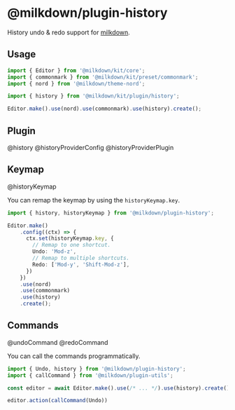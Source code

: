# @milkdown/plugin-history

History undo & redo support for [milkdown](https://milkdown.dev/).

## Usage

```typescript
import { Editor } from '@milkdown/kit/core';
import { commonmark } from '@milkdown/kit/preset/commonmark';
import { nord } from '@milkdown/theme-nord';

import { history } from '@milkdown/kit/plugin/history';

Editor.make().use(nord).use(commonmark).use(history).create();
```

## Plugin

@history
@historyProviderConfig
@historyProviderPlugin

## Keymap

@historyKeymap

You can remap the keymap by using the `historyKeymap.key`.

```typescript
import { history, historyKeymap } from '@milkdown/plugin-history';

Editor.make()
    .config((ctx) => {
      ctx.set(historyKeymap.key, {
        // Remap to one shortcut.
        Undo: 'Mod-z',
        // Remap to multiple shortcuts.
        Redo: ['Mod-y', 'Shift-Mod-z'],
      })
    })
    .use(nord)
    .use(commonmark)
    .use(history)
    .create();
```

## Commands

@undoCommand
@redoCommand

You can call the commands programmatically.

```typescript
import { Undo, history } from '@milkdown/plugin-history';
import { callCommand } from '@milkdown/plugin-utils';

const editor = await Editor.make().use(/* ... */).use(history).create();

editor.action(callCommand(Undo))
```
